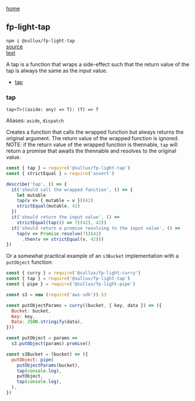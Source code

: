 [home](https://github.com/Sullux/fp-light/blob/master/README.md)

## fp-light-tap

`npm i @sullux/fp-light-tap`  
[source](https://github.com/Sullux/fp-light/blob/master/lib/tap/tap.js)  
[test](https://github.com/Sullux/fp-light/blob/master/lib/tap/tap.spec.js)  

A tap is a function that wraps a side-effect such that the return value of the tap is always the same as the input value.

* [tap](#tap)

### tap

`tap<T>((aside: any) => T): (T) => T`

Aliases: `aside`, `dispatch`

Creates a function that calls the wrapped function but always returns the original argument. The return value of the wrapped function is ignored. NOTE: if the return value of the wrapped function is thennable, `tap` will return a promise that awaits the thennable and resolves to the original value.

```javascript
const { tap } = require('@sullux/fp-light-tap')
const { strictEqual } = require('assert')

describe('tap', () => {
  it('should call the wrapped function', () => {
    let mutable
    tap(v => { mutable = v })(42)
    strictEqual(mutable, 42)
  })
  it('should return the input value', () =>
    strictEqual(tap(() => 7)(42), 42))
  it('should return a promise resolving to the input value', () =>
    tap(v => Promise.resolve(7))(42)
      .then(v => strictEqual(v, 42)))
})
```

Or a somewhat practical example of an `s3Bucket` implementation with a `putObject` function:

```javascript
const { curry } = require('@sullux/fp-light-curry')
const { tap } = require('@sullux/fp-light-tap')
const { pipe } = require('@sullux/fp-light-pipe')

const s3 = new (require('aws-sdk')).S3

const putObjectParams = curry((bucket, { key, data }) => ({
  Bucket: bucket,
  Key: key,
  Data: JSON.stringify(data),
}))

const putObject = params => 
  s3.putObject(params).promise()

const s3Bucket = (bucket) => ({
  putObject: pipe(
    putObjectParams(bucket),
    tap(console.log),
    putObject,
    tap(console.log),
  ),
})
```
